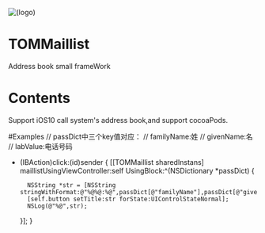 ![(logo)](http://www.yeshichang.cn/images/works/logo.png)
# TOMMaillist
Address book small frameWork

# Contents
Support iOS10 call system's address book,and support cocoaPods.

#Examples
// passDict中三个key值对应：
// familyName:姓
// givenName:名
// labValue:电话号码
- (IBAction)click:(id)sender {
    [[TOMMaillist sharedInstans] maillistUsingViewController:self UsingBlock:^(NSDictionary *passDict) {

        NSString *str = [NSString stringWithFormat:@"%@%@:%@",passDict[@"familyName"],passDict[@"givenName"],passDict[@"labValue"]];
        [self.button setTitle:str forState:UIControlStateNormal];
        NSLog(@"%@",str);
    }];
}
